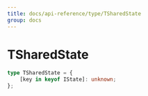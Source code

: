 ```yaml
---
title: docs/api-reference/type/TSharedState
group: docs
---
```


# TSharedState

```ts
type TSharedState = {
    [key in keyof IState]: unknown;
};
```


